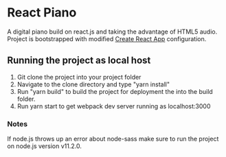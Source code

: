
# React Piano

A digital piano build on react.js and taking the advantage of HTML5 audio.
Project is bootstrapped with modified [Create React App](https://github.com/facebook/create-react-app) configuration.

## Running the project as local host
1) Git clone the project into your project folder
2) Navigate to the clone directory and type "yarn install"
3) Run "yarn build" to build the project for deployment the into the build folder.
4) Run yarn start to get webpack dev server running as localhost:3000

### Notes

If node.js throws up an error about node-sass make sure to run the project on node.js version v11.2.0.